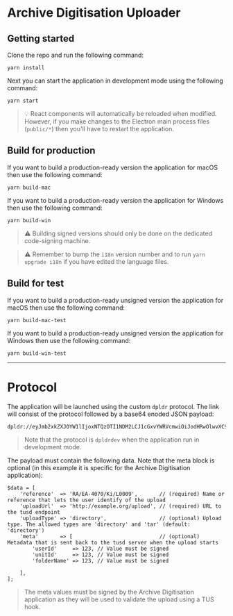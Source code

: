# Archive Digitisation Uploader

## Getting started

Clone the repo and run the following command:

```
yarn install
```

Next you can start the application in development mode using the following command:

```
yarn start
```

> 💡 React components will automatically be reloaded when modified. However, if you make changes to the Electron main process files (`public/*`) then you'll have to restart the application.

## Build for production

If you want to build a production-ready version the application for macOS then use the following command:

```
yarn build-mac
```

If you want to build a production-ready version the application for Windows then use the following command:

```
yarn build-win
```

> ⚠️ Building signed versions should only be done on the dedicated code-signing machine.

> ⚠️ Remember to bump the `i18n` version number and to run `yarn upgrade i18n` if you have edited the language files.

## Build for test

If you want to build a production-ready unsigned version the application for macOS then use the following command:

```
yarn build-mac-test
```

If you want to build a production-ready unsigned version the application for Windows then use the following command:

```
yarn build-win-test
```

---

# Protocol

The application will be launched using the custom `dpldr` protocol. The link will consist of the protocol followed by a base64 enoded JSON payload:

```
dpldr://eyJmb2xkZXJOYW1lIjoxNTQzOTI1NDM2LCJ1cGxvYWRVcmwiOiJodHRwOlwvXC9leGFtcGxlLm9yZ1wvdXBsb2FkIiwibWV0YSI6eyJ1c2VySWQiOjEyMywidW5pdElkIjoxMjMsImZvbGRlck5hbWUiOjE1NDM5MjU0MzZ9fQ==
```

> Note that the protocol is `dpldrdev` when the application run in development mode.

The payload must contain the following data. Note that the meta block is optional (in this example it is specific for the Archive Digitisation application):

```
$data = [
	'reference'  => 'RA/EA-4070/Ki/L0009',       // (required) Name or reference that lets the user identify of the upload
	'uploadUrl'  => 'http://example.org/upload', // (required) URL to the tusd endpoint
	'uploadType' => 'directory',                 // (optional) Upload type. The allowed types are 'directory' and 'tar' (default: 'directory')
	'meta'       => [                            // (optional) Metadata that is sent back to the tusd server when the upload starts
		'userId'     => 123, // Value must be signed
		'unitId'     => 123, // Value must be signed
		'folderName' => 123, // Value must be signed

	],
];
```

> The meta values must be signed by the Archive Digitisation application as they will be used to validate the upload using a TUS hook.
